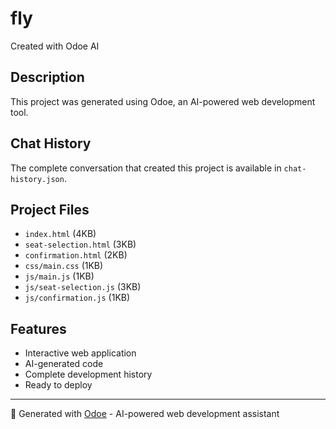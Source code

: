 # fly

Created with Odoe AI

## Description
This project was generated using Odoe, an AI-powered web development tool.

## Chat History
The complete conversation that created this project is available in `chat-history.json`.

## Project Files
- `index.html` (4KB)
- `seat-selection.html` (3KB)
- `confirmation.html` (2KB)
- `css/main.css` (1KB)
- `js/main.js` (1KB)
- `js/seat-selection.js` (3KB)
- `js/confirmation.js` (1KB)

## Features
- Interactive web application
- AI-generated code
- Complete development history
- Ready to deploy

---
🤖 Generated with [Odoe](https://odoe.dev) - AI-powered web development assistant
